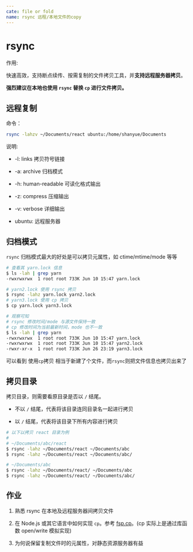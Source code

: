 ```yaml
---
cate: file or fold
name: rsync 远程/本地文件的copy
---
```


# rsync

作用:

快速高效，支持断点续传、按需复制的文件拷贝工具，并**支持远程服务器拷贝**。

**强烈建议在本地也使用 `rsync` 替换 `cp` 进行文件拷贝。**

## 远程复制

命令：

```bash
rsync -lahzv ~/Documents/react ubuntu:/home/shanyue/Documents
```

说明:

* -l: links 拷贝符号链接

* -a: archive 归档模式

* -h: human-readable 可读化格式输出

* -z: compress 压缩输出

* -v: verbose 详细输出

* ubuntu: 远程服务器

## 归档模式

`rsync` 归档模式最大的好处是可以拷贝元属性，如 ctime/mtime/mode 等等

```bash
# 查看其 yarn.lock 信息
$ ls -lah | grep yarn
-rwxrwxrwx  1 root root 733K Jun 10 15:47 yarn.lock

# yarn2.lock 使用 rsync 拷贝
$ rsync -lahz yarn.lock yarn2.lock
# yarn3.lock 使用 cp 拷贝
$ cp yarn.lock yarn3.lock

# 观察可知
# rsync 修改时间/mode 与源文件保持一致
# cp 修改时间为当前最新时间，mode 也不一致
$ ls -lah | grep yarn
-rwxrwxrwx  1 root root 733K Jun 10 15:47 yarn.lock
-rwxrwxrwx  1 root root 733K Jun 10 15:47 yarn2.lock
-rwxr-xr-x  1 root root 733K Jun 26 23:19 yarn3.lock
```

可以看到 使用`cp`拷贝 相当于新建了个文件，而`rsync`则把文件信息也拷贝出来了

## 拷贝目录

拷贝目录，则需要看原目录是否以 `/` 结尾。

* 不以 `/` 结尾，代表将该目录连同目录名一起进行拷贝

* 以 `/` 结尾，代表将该目录下所有内容进行拷贝

```bash
# 以下以拷贝 react 目录为例
# 
# ~/Documents/abc/react
$ rsync -lahz ~/Documents/react ~/Documents/abc
$ rsync -lahz ~/Documents/react ~/Documents/abc/

# ~/Documents/abc
$ rsync -lahz ~/Documents/react/ ~/Documents/abc
$ rsync -lahz ~/Documents/react/ ~/Documents/abc/
```

## 作业

1. 熟悉 rsync 在本地及远程服务器间拷贝文件

2. 在 Node.js 或其它语言中如何实现 `cp`。参考 [fsp.cp](https://nodejs.org/api/fs.html#fspromisescpsrc-dest-options)。(cp 实际上是通过库函数 open/write 模拟实现)

3. 为何说保留复制文件时的元属性，对静态资源服务器有益
